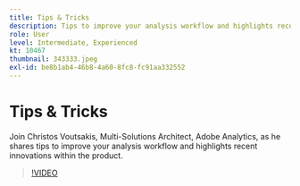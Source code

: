 ```yaml
---
title: Tips & Tricks
description: Tips to improve your analysis workflow and highlights recent innovations within the product.
role: User
level: Intermediate, Experienced
kt: 10467
thumbnail: 343333.jpeg
exl-id: be8b1ab4-46b8-4a60-8fc8-fc91aa332552
---
```

# Tips & Tricks

Join Christos Voutsakis, Multi-Solutions Architect, Adobe Analytics, as he shares tips to improve your analysis workflow and highlights recent innovations within the product.

>[!VIDEO](https://video.tv.adobe.com/v/343333/?quality=12&learn=on)
